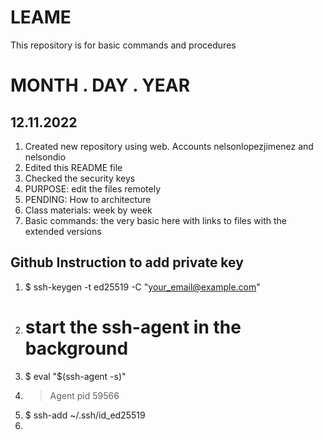 # LEAME
This repository is for basic commands and procedures

# MONTH . DAY . YEAR
## 12.11.2022

1. Created new repository using web. Accounts nelsonlopezjimenez and nelsondio
1. Edited this README file
1. Checked the security keys
1. PURPOSE: edit the files remotely
1. PENDING: How to architecture
1. Class materials: week by week
1. Basic commands: the very basic here with links to files with the extended versions

## Github Instruction to add private key
1. $ ssh-keygen -t ed25519 -C "your_email@example.com"
1. # start the ssh-agent in the background
1. $ eval "$(ssh-agent -s)"
1. > Agent pid 59566
1. $ ssh-add ~/.ssh/id_ed25519
1. 
